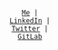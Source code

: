 <p align="center">
  <code>
    <a href="https://botdv.github.io">Me</a> |
    <a href="https://www.linkedin.com/in/botdv/">LinkedIn</a> |
    <a href="https://twitter.com/botdv_">Twitter</a> |
    <a href="https://gitlab.com/botdv">GitLab</a>
  </code>
</p>
